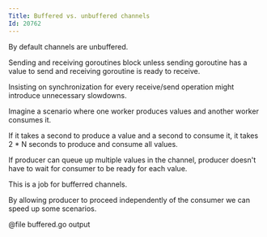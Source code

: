```yaml
---
Title: Buffered vs. unbuffered channels
Id: 20762
---
```

By default channels are unbuffered.

Sending and receiving goroutines block unless sending goroutine has a value to send and receiving goroutine is ready to receive.

Insisting on synchronization for every receive/send operation might introduce unnecessary slowdowns.

Imagine a scenario where one worker produces values and another worker consumes it.

If it takes a second to produce a value and a second to consume it, it takes 2 * N seconds to produce and consume all values.

If producer can queue up multiple values in the channel, producer doesn't have to wait for consumer to be ready for each value.

This is a job for bufferred channels.

By allowing producer to proceed independently of the consumer we can speed up some scenarios.

@file buffered.go output

